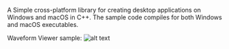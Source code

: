 A Simple cross-platform library for creating desktop applications on Windows and macOS in C++.
The sample code compiles for both Windows and macOS executables.

Waveform Viewer sample:
![alt text](https://github.com/DandingB/crispy-cross/blob/main/support_files/AppRunning.png?raw=true)
